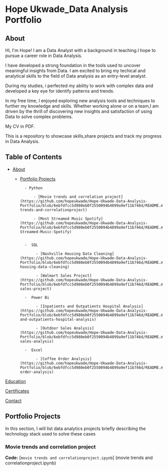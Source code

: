 # Hope Ukwade_Data Analysis Portfolio
## About
Hi, I'm Hope! I am a Data Analyst with a background in teaching.I hope to pursue a career role in Data Analysis.


I have developed a strong foundation in the tools used to uncover meaningful insights from Data. I am excited to bring my techical and analytical skills to the field of Data analysis as an entry-level analyst.


During my studies, i perfected my ability to work with complex data and developed a key eye for identify patterns and trends.

In my free time, I enjoyed exploring new analysis tools and techniques to further my knowledge and skills. Whether working alone or on a team,I am driven by the thrill of discovering new insights and satisfaction of using Data to solve complex problems.


My CV in PDF.


This is a repository to showcase skills,share projects and track my progress in Data Analysis.


## Table of Contents


 -  [About](#About)

  
    - [Portfolio Projects](#Portfolio-Projects)

   
            - Python

                - [Movie trends and correlation project](https://github.com/hopeukwade/Hope-Ukwade-Data-Analysis-Portfolio/blob/6ebfdfcc5d980eb0f2550094b4899a9ef11b746d/README.md#movie-trends-and-correlationproject) 

                - [Most Streamed Music Spotify](https://github.com/hopeukwade/Hope-Ukwade-Data-Analysis-Portfolio/blob/6ebfdfcc5d980eb0f2550094b4899a9ef11b746d/README.md#Most-Streamed-Music-Spotify)


            -  SQL

                 - [Nashville Housing Data Cleaning](https://github.com/hopeukwade/Hope-Ukwade-Data-Analysis-Portfolio/blob/6ebfdfcc5d980eb0f2550094b4899a9ef11b746d/README.md#nashville-housing-data-cleaning)

                 - [Walmart Sales Project](https://github.com/hopeukwade/Hope-Ukwade-Data-Analysis-Portfolio/blob/6ebfdfcc5d980eb0f2550094b4899a9ef11b746d/README.md#walmart-sales-project)

            -  Power Bi

                 - [Inpatients and Outpatients Hospital Analysis](https://github.com/hopeukwade/Hope-Ukwade-Data-Analysis-Portfolio/blob/6ebfdfcc5d980eb0f2550094b4899a9ef11b746d/README.md#inpatients-and-outpatients-hospital-analysis)

                 - [Outdoor Sales Analysis](https://github.com/hopeukwade/Hope-Ukwade-Data-Analysis-Portfolio/blob/6ebfdfcc5d980eb0f2550094b4899a9ef11b746d/README.md#outdoor-sales-analysis)

            -  Excel 

                 - [Coffee Order Analysis](https://github.com/hopeukwade/Hope-Ukwade-Data-Analysis-Portfolio/blob/6ebfdfcc5d980eb0f2550094b4899a9ef11b746d/README.md#coffee-order-analysis)


 [Education](Education)
 

 [Certificates](Certificates)


 [Contact](Contact)


 ## Portfolio Projects
 

 In this section, I will list data analytics projects briefly describing the technology stack used to solve these cases


 ### Movie trends and correlation project

 **Code:** [`movie trends and correlationproject.ipynb`] (movie trends and correlationproject.ipynb)

 
 
                 
       
